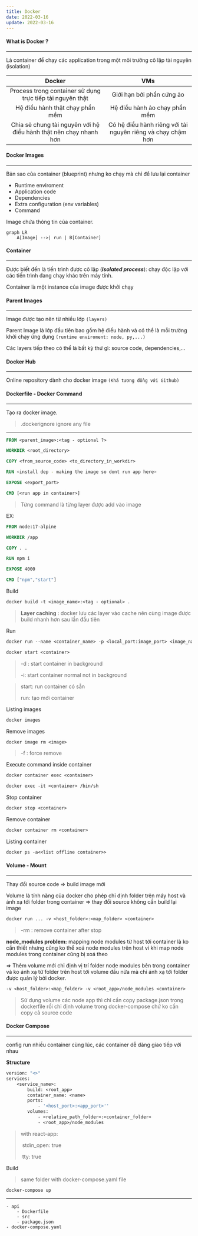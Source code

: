 ```yaml
---
title: Docker
date: 2022-03-16
update: 2022-03-16
---
```




#### What is Docker ?

-----

Là container để chạy các application trong một môi trường cô lập tài nguyên (isolation)

|                            Docker                            |                             VMs                             |
| :----------------------------------------------------------: | :---------------------------------------------------------: |
|  Process trong container sử dụng trực tiếp tài nguyên thật   |                  Giới hạn bởi phần cứng ảo                  |
|               Hệ điều hành thật chạy phần mềm                |                Hệ điều hành ảo chạy phần mềm                |
| Chia sẻ chung tài nguyên với hệ điều hành thật nên chạy nhanh hơn | Có hệ điều hành riêng với tài nguyên riêng và chạy chậm hơn |



#### Docker Images

---------

Bản sao của container (blueprint) nhưng ko chạy mà chỉ để lưu lại container

* Runtime enviroment
* Application code
* Dependencies
* Extra configuration (env variables)
* Command

Image chứa thông tin của container. 

```mermaid
graph LR
    A[Image] -->| run | B[Container]
```

#### Container

-----------

Được biết đến là tiến trình được cô lập (***Isolated process***): chạy độc lập với các tiến trình đang chạy khác trên máy tính.

Container là một instance của image được khởi chạy



#### Parent Images

-------------

Image được tạo nên từ nhiều lớp ```(layers)``` 

Parent Image là lớp đầu tiên bao gồm hệ điều hành và có thể là mỗi trường khởi chạy ứng dụng ``(runtime enviroment: node, py,...)``

Các layers tiếp theo có thể là bất kỳ thứ gì: source code, dependencies,...



#### Docker Hub

------------

Online repository dành cho docker image ``(Khá tương đồng với Github)``



#### Dockerfile - Docker Command

------------

Tạo ra docker image.

> .dockerignore ignore any file

***

```dockerfile
FROM <parent_image>:<tag - optional ?>

WORKDIR <root_directory>

COPY <from_source_code> <to_directory_in_workdir>

RUN <install dep - making the image so dont run app here>

EXPOSE <export_port>

CMD [<run app in container>]
```

> Từng command là từng layer được add vào image

EX:

```dockerfile
FROM node:17-alpine

WORKDIR /app

COPY . .

RUN npm i

EXPOSE 4000

CMD ["npm","start"]
```

Build

```dockerfile
docker build -t <image_name>:<tag - optional> .
```

> **Layer caching** : docker lưu các layer vào cache nên cùng image được build nhanh hơn sau lần đầu tiên

Run

```dockerfile
docker run --name <container_name> -p <local_port:image_port> <image_name>

docker start <container>
```

> -d : start container in background
>
> -i: start container normal not in background

> start: run container có sẵn
>
> run: tạo mới container

Listing images

```dockerfile
docker images
```

Remove images

```dockerfile
docker image rm <image>
```

> -f : force remove

Execute command inside container

```dockerfile
docker container exec <container>

docker exec -it <container> /bin/sh
```

Stop container

```dockerfile
docker stop <container>
```

Remove container

```dockerfile
docker container rm <container>
```

Listing container

```dockerfile
docker ps -a<<list offline container>>
```



#### Volume - Mount

------------

Thay đổi source code => build image mới

Volume là tính năng của docker cho phép chỉ định folder trên máy host và ánh xạ tới folder trong container => thay đổi source không cần build lại image

```dockerfile
docker run ... -v <host_folder>:<map_folder> <container>
```

> -rm : remove container after stop

**node_modules problem:**  mapping node modules từ host tới container là ko cần thiết nhưng cũng ko thể xoá node modules trên host vì khi map node modules trong container cũng bị xoá theo

=> Thêm volume mới chỉ định vị trí folder node modules bên trong container và ko ánh xạ từ folder trên host tới volume đầu nữa mà chỉ ánh xạ tới folder được quản lý bởi docker.

```dockerfile
-v <host_folder>:<map_folder> -v <root_app>/node_modules <container>
```



> Sử dụng volume các node app thì chỉ cần copy package.json trong dockerfile rồi chỉ định volume trong docker-compose chứ ko cần copy cả source code



#### Docker Compose

-----

config run nhiều container cùng lúc, các container dễ dàng giao tiếp với nhau

**Structure**

```dockerfile
version: "<>"
services:
	<service_name>:
		build: <root_app>
		container_name: <name>
		ports:
			- '<host_port>:<app_port>''
		volumes:
			- <relative_path_folder>:<container_folder>
			- <root_app>/node_modules
```

> with react-app: 
>
> ​	stdin_open: true
>
> ​	tty: true	

Build 

> same folder with docker-compose.yaml file

```dockerfile
docker-compose up
```





--------

```
- api
	- Dockerfile
	- src
	- package.json
- docker-compose.yaml

```

